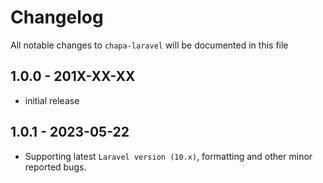 # Changelog

All notable changes to `chapa-laravel` will be documented in this file

## 1.0.0 - 201X-XX-XX

- initial release

## 1.0.1 - 2023-05-22

- Supporting latest `Laravel version (10.x)`, formatting and other minor reported bugs.